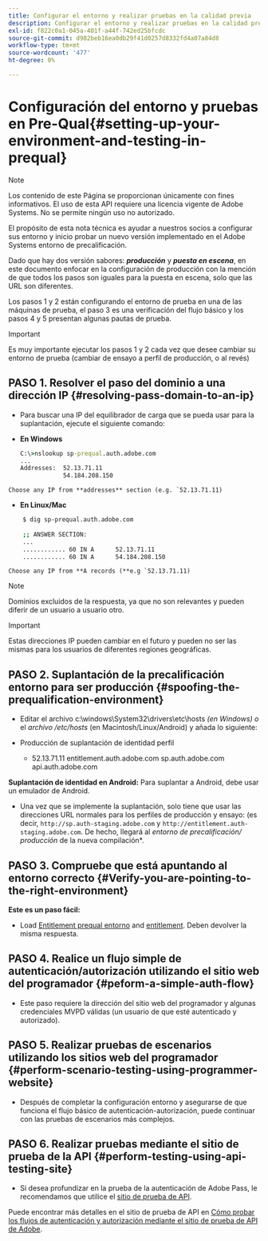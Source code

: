 ```yaml
---
title: Configurar el entorno y realizar pruebas en la calidad previa
description: Configurar el entorno y realizar pruebas en la calidad previa
exl-id: f822c0a1-045a-401f-a44f-742ed25bfcdc
source-git-commit: d982beb16ea0db29f41d0257d8332fd4a07a84d8
workflow-type: tm+mt
source-wordcount: '477'
ht-degree: 0%

---
```


# Configuración del entorno y pruebas en Pre-Qual{#setting-up-your-environment-and-testing-in-prequal}

>[!NOTE]
>
>Los contenido de este Página se proporcionan únicamente con fines informativos. El uso de esta API requiere una licencia vigente de Adobe Systems. No se permite ningún uso no autorizado.

El propósito de esta nota técnica es ayudar a nuestros socios a configurar sus entorno y inicio probar un nuevo versión implementado en el Adobe Systems entorno de precalificación.

Dado que hay dos versión sabores: ***producción*** y ***puesta en escena***, en este documento enfocar en la configuración de producción con la mención de que todos los pasos son iguales para la puesta en escena, solo que las URL son diferentes.

Los pasos 1 y 2 están configurando el entorno de prueba en una de las máquinas de prueba, el paso 3 es una verificación del flujo básico y los pasos 4 y 5 presentan algunas pautas de prueba.

>[!IMPORTANT]
>
> Es muy importante ejecutar los pasos 1 y 2 cada vez que desee cambiar su entorno de prueba (cambiar de ensayo a perfil de producción, o al revés)


## PASO 1. Resolver el paso del dominio a una dirección IP {#resolving-pass-domain-to-an-ip}

* Para buscar una IP del equilibrador de carga que se pueda usar para la suplantación, ejecute el siguiente comando:

* **En Windows**

  ```cmd
  C:\>nslookup sp-prequal.auth.adobe.com
  ...
  Addresses:  52.13.71.11
              54.184.208.150
  ```

```Choose any IP from **addresses** section (e.g. `52.13.71.11)```

* **En Linux/Mac**

```sh
    $ dig sp-prequal.auth.adobe.com
    
    ;; ANSWER SECTION:
    ...
    ............ 60 IN A      52.13.71.11
    ............ 60 IN A      54.184.208.150
```

```Choose any IP from **A records (**e.g `52.13.71.11)```

>[!NOTE]
>
>Dominios excluidos de la respuesta, ya que no son relevantes y pueden diferir de un usuario a usuario otro.

>[!IMPORTANT]
>
> Estas direcciones IP pueden cambiar en el futuro y pueden no ser las mismas para los usuarios de diferentes regiones geográficas.


## PASO 2.  Suplantación de la precalificación entorno para ser producción {#spoofing-the-prequalification-environment}

* Editar el archivo c:\\windows\\System32\\drivers\\etc\\hosts *(en Windows) o* el *archivo /etc/hosts* (en Macintosh/Linux/Android) y añada lo siguiente:

* Producción de suplantación de identidad perfil
   * 52.13.71.11 entitlement.auth.adobe.com sp.auth.adobe.com api.auth.adobe.com

**Suplantación de identidad en Android:** Para suplantar a Android, debe usar un emulador de Android.

* Una vez que se implemente la suplantación, solo tiene que usar las direcciones URL normales para los perfiles de producción y ensayo: (es decir, `http://sp.auth-staging.adobe.com` y `http://entitlement.auth-staging.adobe.com`. De hecho, llegará al *entorno de precalificación/ producción* de la nueva compilación*.


## PASO 3.  Compruebe que está apuntando al entorno correcto {#Verify-you-are-pointing-to-the-right-environment}

**Este es un paso fácil:**

* Load [Entitlement prequal entorno](https://entitlement-prequal.auth.adobe.com/environment.html) and [entitlement](https://entitlement.auth.adobe.com/environment.html). Deben devolver la misma respuesta.


## PASO 4.  Realice un flujo simple de autenticación/autorización utilizando el sitio web del programador {#peform-a-simple-auth-flow}

* Este paso requiere la dirección del sitio web del programador y algunas credenciales MVPD válidas (un usuario de que esté autenticado y autorizado).

## PASO 5.  Realizar pruebas de escenarios utilizando los sitios web del programador {#perform-scenario-testing-using-programmer-website}

* Después de completar la configuración entorno y asegurarse de que funciona el flujo básico de autenticación-autorización, puede continuar con las pruebas de escenarios más complejos.


## PASO 6.  Realizar pruebas mediante el sitio de prueba de la API {#perform-testing-using-api-testing-site}

* Si desea profundizar en la prueba de la autenticación de Adobe Pass, le recomendamos que utilice el [sitio de prueba de API](http://entitlement-prequal.auth.adobe.com/apitest/api.html).

Puede encontrar más detalles en el sitio de prueba de API en [Cómo probar los flujos de autenticación y autorización mediante el sitio de prueba de API de Adobe](/help/authentication/notes-technical/test-authn-authz-flows-using-adobes-api-test-site.md).
